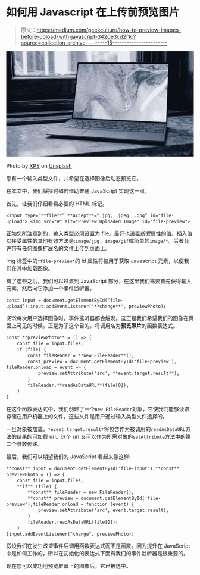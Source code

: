 # 如何用 Javascript 在上传前预览图片

> 原文：<https://medium.com/geekculture/how-to-preview-images-before-upload-with-javascript-3420e3cd2f1c?source=collection_archive---------15----------------------->

![](img/f406f1367b48241f6a5b699eed6f6f30.png)

Photo by [XPS](https://unsplash.com/@xps?utm_source=medium&utm_medium=referral) on [Unsplash](https://unsplash.com?utm_source=medium&utm_medium=referral)

您有一个输入类型文件，并希望在选择图像后动态预览它。

在本文中，我们将探讨如何借助普通 JavaScript 实现这一点。

首先，让我们仔细看看必要的 HTML 标记。

```
<input type=”**file**” **accept**=”.jpg, .jpeg, .png” id="file-upload"> <img src="#" alt="Preview Uploaded Image" id="file-preview">
```

正如您所注意到的，输入类型必须设置为 file。最好也设置*接受*属性的值。插入值以接受属性的其他有效方法是:`image/jpg, image/gif`或简单的`image/*`。后者允许带有任何图像扩展名的文件上传到页面上。

img 标签中的`*file-preview*`的 Id 属性将被用于获取 Javascript 元素，以便我们在其中加载图像。

有了这些之后，我们可以过渡到 JavaScript 部分，在这里我们需要首先获得输入元素，然后向它添加一个事件监听器。

```
const input = document.getElementById(‘file-upload’);input.addEventListener('**change**', previewPhoto);
```

*更改*每次用户选择图像时，事件监听器都会触发。这正是我们希望我们的图像在页面上可见的时候。正是为了这个目的，将调用名为**预览照片**的函数表达式。

```
const **previewPhoto** = () => {
    const file = input.files;
    if (file) {
        const fileReader = **new FileReader**();
        const preview = document.getElementById('file-preview'); fileReader.onload = event => {
            preview.setAttribute('src', **event.target.result**);
        }
        fileReader.**readAsDataURL**(file[0]);
    }
}
```

在这个函数表达式中，我们创建了一个`new FileReader`对象，它使我们能够读取存储在用户机器上的文件，这些文件是用户通过输入类型文件选择的。

一旦对象被加载，`*event.target.result*`将包含作为被调用的`readAsDataURL`方法的结果的可加载 url。这个 url 又可以作为所需对象的`setAttribute`方法中的第二个参数传递。

最后，我们可以期望我们的 JavaScript 看起来像这样:

```
**const** input = document.getElementById('file-input');**const** previewPhoto = () => {
    const file = input.files;
    **if** (file) {
        **const** fileReader = new FileReader();
        **const** preview = document.getElementById('file-preview');fileReader.onload = function (event) {
            preview.setAttribute('src', event.target.result);
        }
        fileReader.readAsDataURL(file[0]);
    }
}input.addEventListener("change", previewPhoto);
```

假设我们在发生*改变*事件后调用函数表达式而不是函数。因为提升在 JavaScript 中是如何工作的，所以在初始化的表达式下面有我们的事件监听器是很重要的。

现在您可以成功地预览屏幕上的图像后，它已被选中。